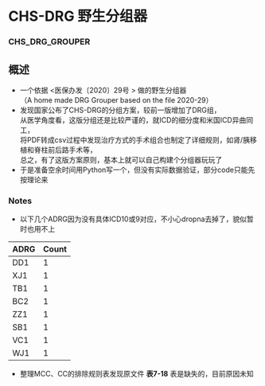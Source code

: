# CHS-DRG 野生分组器

### CHS_DRG_GROUPER

## 概述
- 一个依据 <医保办发〔2020〕29号 > 做的野生分组器<br>
（A home made DRG Grouper based on the file 2020-29）
- 发现国家公布了CHS-DRG的分组方案，较前一版增加了DRG组，<br>
从医学角度看，这版分组还是比较严谨的，就ICD的细分度和米国ICD异曲同工，<br>
将PDF转成csv过程中发现治疗方式的手术组合也制定了详细规则，如肾/胰移植和脊柱前后路手术等，<br>
总之，有了这版方案原则，基本上就可以自己构建个分组器玩玩了
- 于是准备空余时间用Python写一个，但没有实际数据验证，部分code只能先按理论来

### Notes
- 以下几个ADRG因为没有具体ICD10或9对应，不小心dropna去掉了，貌似暂时也用不上

|ADRG|Count|
|---|---|
|DD1|1|
|XJ1|1|
|TB1|1|
|BC2|1|
|ZZ1|1|
|SB1|1|
|VC1|1|
|WJ1|1|

- 整理MCC、CC的排除规则表发现原文件 **表7-18** 表是缺失的，目前原因未知